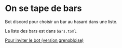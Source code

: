 # On se tape de bars

Bot discord pour choisir un bar au hasard dans une liste.

La liste des bars est dans `bars.toml`.

[Pour inviter le bot (version grenobloise)](https://discord.com/api/oauth2/authorize?client_id=940971163474100254&permissions=67584&scope=bot)
